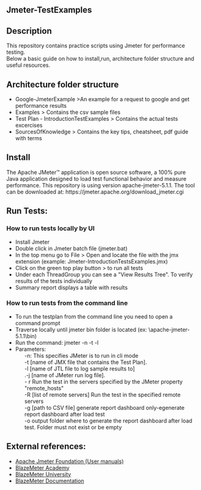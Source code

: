 
<h2> Jmeter-TestExamples </h2>
<h2>Description</h2>
<p align="justified">This repository contains practice scripts using Jmeter for performance testing.</br>
Below a basic guide on how to install,run, architecture folder structure and useful resources.</p>

<h2>Architecture folder structure</h2>
<ul>
  <li>Google-JmeterExample >An example for a request to google and get performance results </li>
  <li>Examples > Contains the csv sample files </li>
  <li>Test Plan - IntroductionTestExamples > Contains the actual tests excercises </li>
  <li>SourcesOfKnowledge > Contains the key tips, cheatsheet, pdf guide with terms </li>
</ul>

<h2>Install</h2>
<p>The Apache JMeter™ application is open source software, a 100% pure Java application designed to load test functional behavior and measure performance. This repository is using version apache-jmeter-5.1.1. The tool can be downloaded at: https://jmeter.apache.org/download_jmeter.cgi</br>
</p>

<h2>Run Tests: </h2>
<h3>How to run tests locally by UI</h3>
<ul>
  <li>Install Jmeter </li>
  <li>Double click in Jmeter batch file (jmeter.bat) </li>
  <li>In the top menu go to File > Open and locate the file with the jmx extension (example: Jmeter-IntroductionTestsExamples.jmx)</li>
  <li>Click on the green top play button > to run all tests  </li>
  <li>Under each ThreadGroup you can see a "View Results Tree". To verify results of the tests individually</li>
  <li>Summary report displays a table with results</li>
 </ul>
<h3>How to run tests from the command line</h3>
<ul>
  <li>To run the testplan from the command line you need to open a command prompt</li>
  <li>Traverse locally until jmeter bin folder is located (ex: \apache-jmeter-5.1.1\bin)</li>
  <li>Run the command: jmeter -n -t <path to jmx file> -l <name of the JTL file where the results are logged></il>
    <li>Parameters:
<ol>-n: This specifies JMeter is to run in cli mode</ol>
<ol>-t [name of JMX file that contains the Test Plan].</ol>
<ol>-l [name of JTL file to log sample results to]</ol>
<ol>.-j [name of JMeter run log file].</ol>
<ol>- r Run the test in the servers specified by the JMeter property "remote_hosts"</ol>
<ol>-R [list of remote servers] Run the test in the specified remote servers</ol>
<ol>-g [path to CSV file] generate report dashboard only-egenerate report dashboard after load test</ol>
<ol>-o output folder where to generate the report dashboard after load test. Folder must not exist or be empty</ol>
    </li>
</ul>
    
<h2>External references: </h2>
<ul>
 <li><a href="https://jmeter.apache.org/usermanual/get-started.html">Apache Jmeter Foundation (User manuals)</a></li>
<li><a href="https://academy.blazemeter.com/">BlazeMeter Academy</a></li>  
<li><a href="https://www.blazemeter.com/university/">BlazeMeter University</a></li>
<li><a href="https://guide.blazemeter.com/hc/en-us/articles/206733689-Using-CSV-DATA-SET-CONFIG">BlazeMeter Documentation</a></li>

